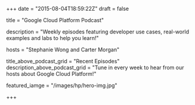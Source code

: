 +++
date = "2015-08-04T18:59:22Z"
draft = false

title = "Google Cloud Platform Podcast"

description = "Weekly episodes featuring developer use cases, real-world examples and labs to help you learn!"

hosts = "Stephanie Wong and Carter Morgan"

title_above_podcast_grid = "Recent Episodes"
description_above_podcast_grid = "Tune in every week to hear from our hosts about Google Cloud Platform!"

featured_iamge = "/images/hp/hero-img.jpg"


+++

